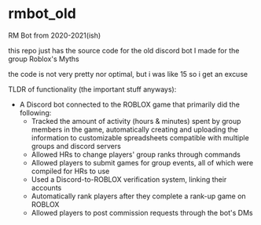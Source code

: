 # rmbot_old
RM Bot from 2020-2021(ish)

this repo just has the source code for the old discord bot I made for the group Roblox's Myths

the code is not very pretty nor optimal, but i was like 15 so i get an excuse

TLDR of functionality (the important stuff anyways):
- A Discord bot connected to the ROBLOX game that primarily did the following:
  - Tracked the amount of activity (hours & minutes) spent by group members in the 
     game, automatically creating and uploading the information to customizable 
     spreadsheets compatible with multiple groups and discord servers
  - Allowed HRs to change players' group ranks through commands
  - Allowed players to submit games for group events, all of which were compiled for 
     HRs to use
  - Used a Discord-to-ROBLOX verification system, linking their accounts
  - Automatically rank players after they complete a rank-up game on ROBLOX
  - Allowed players to post commission requests through the bot's DMs
